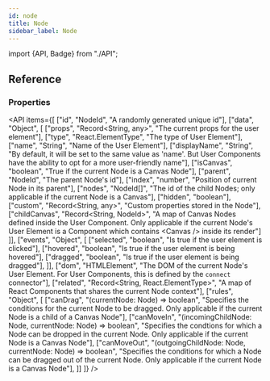 ```yaml
---
id: node
title: Node
sidebar_label: Node
---
```


import {API, Badge} from "./API";

<Badge type="type" />


## Reference
### Properties
<API items={[
  ["id", "NodeId", "A randomly generated unique id"],
  ["data", "Object", [
    ["props", "Record<String, any>", "The current props for the user element"],
    ["type", "React.ElementType", "The type of User Element"],
    ["name", "String", "Name of the User Element"],
    ["displayName", "String", "By default, it will be set to the same value as 'name'. But User Components have the ability to opt for a more user-friendly name"],
    ["isCanvas", "boolean", "True if the current Node is a Canvas Node"],
    ["parent", "NodeId", "The parent Node's id"],
    ["index", "number", "Position of current Node in its parent"],
    ["nodes", "NodeId[]", "The id of the child Nodes; only applicable if the current Node is a Canvas"],
    ["hidden", "boolean"],
    ["custom", "Record<String, any>", "Custom properties stored in the Node"],
    ["childCanvas", "Record<String, NodeId>", "A map of Canvas Nodes defined inside the User Component. Only applicable if the current Node's User Element is a Component which contains &lt;Canvas /&gt; inside its render"]
  ]],
  ["events", "Object", [
    ["selected", "boolean", "Is true if the user element is clicked"],
    ["hovered", "boolean", "Is true if the user element is being hovered"],
    ["dragged", "boolean", "Is true if the user element is being dragged"],
  ]],
  ["dom", "HTMLElement", "The DOM of the current Node's User Element. For User Components, this is defined by the `connect` connector"],
  ["related", "Record<String, React.ElementType>", "A map of React Components that shares the current Node context"],
  ["rules", "Object", [
    ["canDrag", "(currentNode: Node) => boolean", "Specifies the conditions for the current Node to be dragged. Only applicable if the current Node is a child of a Canvas Node"],
    ["canMoveIn", "(incomingChildNode: Node, currentNode: Node) => boolean", "Specifies the condtions for which a Node can be dropped in the current Node. Only applicable if the current Node is a Canvas Node"],
    ["canMoveOut", "(outgoingChildNode: Node, currentNode: Node) => boolean", "Specifies the conditions for which a Node can be dragged out of the current Node. Only applicable if the current Node is a Canvas Node"],
  ]]
]} /> 

